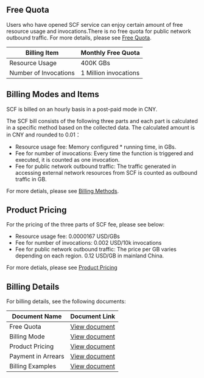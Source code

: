 ## Free Quota

Users who have opened SCF service can enjoy certain amount of free resource usage and invocations.There is no free quota for public network outbound traffic. For more details, please see [Free Quota](/document/product/583/12282).

| Billing Item | Monthly Free Quota                               |
| -------- | --------------------------------------- |
| Resource Usage | 400K GBs|
| Number of Invocations | 1 Million invocations|

## Billing Modes and Items

SCF is billed on an hourly basis in a post-paid mode in CNY. 

The SCF bill consists of the following three parts and each part is calculated in a specific method based on the collected data. The calculated amount is in CNY and rounded to 0.01：

* Resource usage fee: Memory configured * running time, in GBs.
* Fee for number of invocations: Every time the function is triggered and executed, it is counted as one invocation.
* Fee for public network outbound traffic: The traffic generated in accessing external network resources from SCF is counted as outbound traffic in GB.

For more detials, please see [Billing Methods](/document/product/583/12284).

## Product Pricing

For the pricing of the three parts of SCF fee, please see below:

* Resource usage fee: 0.0000167 USD/GBs
* Fee for number of invocations: 0.002 USD/10k invocations
* Fee for public network outbound traffic: The price per GB varies depending on each region. 0.12 USD/GB in mainland China.

For more detials, please see [Product Pricing](/document/product/583/12281)

## Billing Details

For billing details, see the following documents:

| Document Name | Document Link                              |
| -------- | --------------------------------------- |
| Free Quota | [View document](https://intl.cloud.tencent.com/document/product/583/12282) |
| Billing Mode | [View document](https://intl.cloud.tencent.com/document/product/583/12284)|
| Product Pricing | [View document](https://intl.cloud.tencent.com/document/product/583/12281)|
| Payment in Arrears | [View document](https://intl.cloud.tencent.com/document/product/583/12283)|
| Billing Examples | [View document](https://intl.cloud.tencent.com/document/product/583/12285)|
